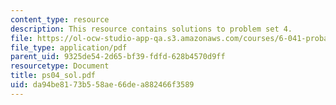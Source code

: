 ```yaml
---
content_type: resource
description: This resource contains solutions to problem set 4.
file: https://ol-ocw-studio-app-qa.s3.amazonaws.com/courses/6-041-probabilistic-systems-analysis-and-applied-probability-spring-2006/da94be8173b558ae66dea882466f3589_ps04_sol.pdf
file_type: application/pdf
parent_uid: 9325de54-2d65-bf39-fdfd-628b4570d9ff
resourcetype: Document
title: ps04_sol.pdf
uid: da94be81-73b5-58ae-66de-a882466f3589
---
```

